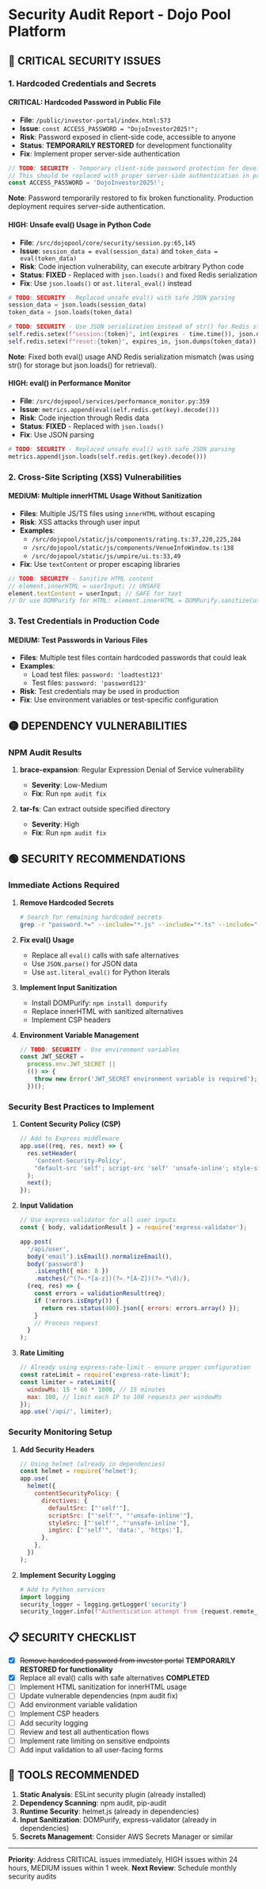 # Security Audit Report - Dojo Pool Platform

## 🔴 CRITICAL SECURITY ISSUES

### 1. Hardcoded Credentials and Secrets

#### **CRITICAL**: Hardcoded Password in Public File

- **File**: `/public/investor-portal/index.html:573`
- **Issue**: `const ACCESS_PASSWORD = "DojoInvestor2025!";`
- **Risk**: Password exposed in client-side code, accessible to anyone
- **Status**: **TEMPORARILY RESTORED** for development functionality
- **Fix**: Implement proper server-side authentication

```javascript
// TODO: SECURITY - Temporary client-side password protection for development
// This should be replaced with proper server-side authentication in production
const ACCESS_PASSWORD = 'DojoInvestor2025!';
```

**Note**: Password temporarily restored to fix broken functionality. Production deployment requires server-side authentication.

#### **HIGH**: Unsafe eval() Usage in Python Code

- **File**: `/src/dojopool/core/security/session.py:65,145`
- **Issue**: `session_data = eval(session_data)` and `token_data = eval(token_data)`
- **Risk**: Code injection vulnerability, can execute arbitrary Python code
- **Status**: **FIXED** - Replaced with `json.loads()` and fixed Redis serialization
- **Fix**: Use `json.loads()` or `ast.literal_eval()` instead

```python
# TODO: SECURITY - Replaced unsafe eval() with safe JSON parsing
session_data = json.loads(session_data)
token_data = json.loads(token_data)

# TODO: SECURITY - Use JSON serialization instead of str() for Redis storage
self.redis.setex(f"session:{token}", int(expires - time.time()), json.dumps(session_data))
self.redis.setex(f"reset:{token}", expires_in, json.dumps(token_data))
```

**Note**: Fixed both eval() usage AND Redis serialization mismatch (was using str() for storage but json.loads() for retrieval).

#### **HIGH**: eval() in Performance Monitor

- **File**: `/src/dojopool/services/performance_monitor.py:359`
- **Issue**: `metrics.append(eval(self.redis.get(key).decode()))`
- **Risk**: Code injection through Redis data
- **Status**: **FIXED** - Replaced with `json.loads()`
- **Fix**: Use JSON parsing

```python
# TODO: SECURITY - Replaced unsafe eval() with safe JSON parsing
metrics.append(json.loads(self.redis.get(key).decode()))
```

### 2. Cross-Site Scripting (XSS) Vulnerabilities

#### **MEDIUM**: Multiple innerHTML Usage Without Sanitization

- **Files**: Multiple JS/TS files using `innerHTML` without escaping
- **Risk**: XSS attacks through user input
- **Examples**:
  - `/src/dojopool/static/js/components/rating.ts:37,220,225,284`
  - `/src/dojopool/static/js/components/VenueInfoWindow.ts:138`
  - `/src/dojopool/static/js/umpire/ui.ts:33,49`
- **Fix**: Use `textContent` or proper escaping libraries

```javascript
// TODO: SECURITY - Sanitize HTML content
// element.innerHTML = userInput; // UNSAFE
element.textContent = userInput; // SAFE for text
// Or use DOMPurify for HTML: element.innerHTML = DOMPurify.sanitize(userInput);
```

### 3. Test Credentials in Production Code

#### **MEDIUM**: Test Passwords in Various Files

- **Files**: Multiple test files contain hardcoded passwords that could leak
- **Examples**:
  - Load test files: `password: 'loadtest123'`
  - Test files: `password: 'password123'`
- **Risk**: Test credentials may be used in production
- **Fix**: Use environment variables or test-specific configuration

## 🟡 DEPENDENCY VULNERABILITIES

### NPM Audit Results

1. **brace-expansion**: Regular Expression Denial of Service vulnerability
   - **Severity**: Low-Medium
   - **Fix**: Run `npm audit fix`

2. **tar-fs**: Can extract outside specified directory
   - **Severity**: High
   - **Fix**: Run `npm audit fix`

## 🟢 SECURITY RECOMMENDATIONS

### Immediate Actions Required

1. **Remove Hardcoded Secrets**

   ```bash
   # Search for remaining hardcoded secrets
   grep -r "password.*=" --include="*.js" --include="*.ts" --include="*.py" src/
   ```

2. **Fix eval() Usage**
   - Replace all `eval()` calls with safe alternatives
   - Use `JSON.parse()` for JSON data
   - Use `ast.literal_eval()` for Python literals

3. **Implement Input Sanitization**
   - Install DOMPurify: `npm install dompurify`
   - Replace innerHTML with sanitized alternatives
   - Implement CSP headers

4. **Environment Variable Management**
   ```javascript
   // TODO: SECURITY - Use environment variables
   const JWT_SECRET =
     process.env.JWT_SECRET ||
     (() => {
       throw new Error('JWT_SECRET environment variable is required');
     })();
   ```

### Security Best Practices to Implement

1. **Content Security Policy (CSP)**

   ```javascript
   // Add to Express middleware
   app.use((req, res, next) => {
     res.setHeader(
       'Content-Security-Policy',
       "default-src 'self'; script-src 'self' 'unsafe-inline'; style-src 'self' 'unsafe-inline'"
     );
     next();
   });
   ```

2. **Input Validation**

   ```javascript
   // Use express-validator for all user inputs
   const { body, validationResult } = require('express-validator');

   app.post(
     '/api/user',
     body('email').isEmail().normalizeEmail(),
     body('password')
       .isLength({ min: 8 })
       .matches(/^(?=.*[a-z])(?=.*[A-Z])(?=.*\d)/),
     (req, res) => {
       const errors = validationResult(req);
       if (!errors.isEmpty()) {
         return res.status(400).json({ errors: errors.array() });
       }
       // Process request
     }
   );
   ```

3. **Rate Limiting**
   ```javascript
   // Already using express-rate-limit - ensure proper configuration
   const rateLimit = require('express-rate-limit');
   const limiter = rateLimit({
     windowMs: 15 * 60 * 1000, // 15 minutes
     max: 100, // limit each IP to 100 requests per windowMs
   });
   app.use('/api/', limiter);
   ```

### Security Monitoring Setup

1. **Add Security Headers**

   ```javascript
   // Using helmet (already in dependencies)
   const helmet = require('helmet');
   app.use(
     helmet({
       contentSecurityPolicy: {
         directives: {
           defaultSrc: ["'self'"],
           scriptSrc: ["'self'", "'unsafe-inline'"],
           styleSrc: ["'self'", "'unsafe-inline'"],
           imgSrc: ["'self'", 'data:', 'https:'],
         },
       },
     })
   );
   ```

2. **Implement Security Logging**
   ```python
   # Add to Python services
   import logging
   security_logger = logging.getLogger('security')
   security_logger.info(f"Authentication attempt from {request.remote_addr}")
   ```

## 📋 SECURITY CHECKLIST

- [x] ~~Remove hardcoded password from investor portal~~ **TEMPORARILY RESTORED for functionality**
- [x] Replace all eval() calls with safe alternatives **COMPLETED**
- [ ] Implement HTML sanitization for innerHTML usage
- [ ] Update vulnerable dependencies (npm audit fix)
- [ ] Add environment variable validation
- [ ] Implement CSP headers
- [ ] Add security logging
- [ ] Review and test all authentication flows
- [ ] Implement rate limiting on sensitive endpoints
- [ ] Add input validation to all user-facing forms

## 🔧 TOOLS RECOMMENDED

1. **Static Analysis**: ESLint security plugin (already installed)
2. **Dependency Scanning**: npm audit, pip-audit
3. **Runtime Security**: helmet.js (already in dependencies)
4. **Input Sanitization**: DOMPurify, express-validator (already in dependencies)
5. **Secrets Management**: Consider AWS Secrets Manager or similar

---

**Priority**: Address CRITICAL issues immediately, HIGH issues within 24 hours, MEDIUM issues within 1 week.
**Next Review**: Schedule monthly security audits
